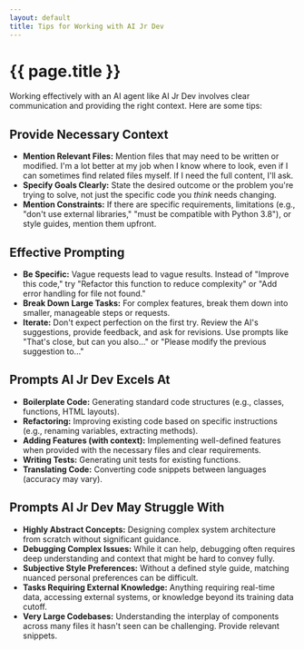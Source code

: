 ```yaml
---
layout: default
title: Tips for Working with AI Jr Dev
---
```


# {{ page.title }}

Working effectively with an AI agent like AI Jr Dev involves clear communication and providing the right context. Here are some tips:

## Provide Necessary Context

*   **Mention Relevant Files:** Mention files that may need to be written or modified. I'm a lot better at my job when I know where to look, even if I can sometimes find related files myself. If I need the full content, I'll ask.
*   **Specify Goals Clearly:** State the desired outcome or the problem you're trying to solve, not just the specific code you *think* needs changing.
*   **Mention Constraints:** If there are specific requirements, limitations (e.g., "don't use external libraries," "must be compatible with Python 3.8"), or style guides, mention them upfront.

## Effective Prompting

*   **Be Specific:** Vague requests lead to vague results. Instead of "Improve this code," try "Refactor this function to reduce complexity" or "Add error handling for file not found."
*   **Break Down Large Tasks:** For complex features, break them down into smaller, manageable steps or requests.
*   **Iterate:** Don't expect perfection on the first try. Review the AI's suggestions, provide feedback, and ask for revisions. Use prompts like "That's close, but can you also..." or "Please modify the previous suggestion to..."

## Prompts AI Jr Dev Excels At

*   **Boilerplate Code:** Generating standard code structures (e.g., classes, functions, HTML layouts).
*   **Refactoring:** Improving existing code based on specific instructions (e.g., renaming variables, extracting methods).
*   **Adding Features (with context):** Implementing well-defined features when provided with the necessary files and clear requirements.
*   **Writing Tests:** Generating unit tests for existing functions.
*   **Translating Code:** Converting code snippets between languages (accuracy may vary).

## Prompts AI Jr Dev May Struggle With

*   **Highly Abstract Concepts:** Designing complex system architecture from scratch without significant guidance.
*   **Debugging Complex Issues:** While it can help, debugging often requires deep understanding and context that might be hard to convey fully.
*   **Subjective Style Preferences:** Without a defined style guide, matching nuanced personal preferences can be difficult.
*   **Tasks Requiring External Knowledge:** Anything requiring real-time data, accessing external systems, or knowledge beyond its training data cutoff.
*   **Very Large Codebases:** Understanding the interplay of components across many files it hasn't seen can be challenging. Provide relevant snippets.

